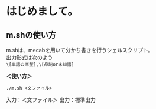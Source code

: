 # はじめまして。

## m.shの使い方

m.shは、mecabを用いて分かち書きを行うシェルスクリプト。  
出力形式は次のよう  
`\[単語の原型],\[品詞or未知語]`  


**＜使い方＞**

`./m.sh <文ファイル>`

入力：＜文ファイル＞
出力：標準出力

